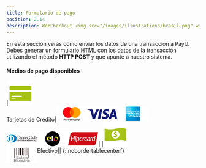 ```yaml
---
title: Formulario de pago
position: 2.14
description: WebCheckout <img src="/images/illustrations/brasil.png" width="50">
---
```


En esta sección verás cómo enviar los datos de una transacción a PayU. Debes generar un formulario HTML con los datos de la transacción utilizando el método **HTTP POST** y que apunte a nuestro sistema.

#### Medios de pago disponibles

|<img src="/images/illustrations/tarjetas-de-credito.png"><br>Tarjetas de Crédito|<img src="/images/illustrations/master.png"><img src="/images/illustrations/visa.png"><img src="/images/illustrations/american.png"><br><img src="/images/illustrations/diners.png"><img src="/images/illustrations/elo.png"><img src="/images/illustrations/hipercard.png">|
|<img src="/images/illustrations/efectivo.png"><br>Efectivo|<img src="/images/illustrations/boleto-bancario.png" align="left">|
{:.nobordertablecenterf}
